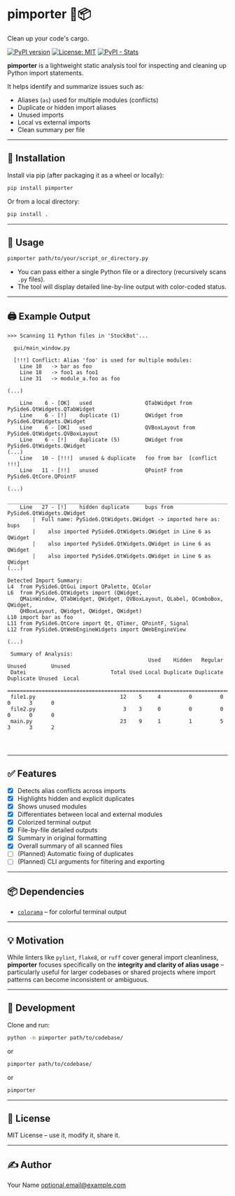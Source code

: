 # pimporter 🐍📦
Clean up your code's cargo.

<!-- [![Build](https://github.com/yourusername/pimporter/actions/workflows/test.yml/badge.svg)](https://github.com/yourusername/pimporter/actions) -->
[![PyPI version](https://img.shields.io/pypi/v/pimporter.svg)](https://pypi.org/project/pimporter/)
[![License: MIT](https://img.shields.io/badge/License-MIT-yellow.svg)](https://opensource.org/licenses/MIT)
[![PyPI - Stats](https://img.shields.io/badge/PyPI%20Stats-View%20on%20pypistats.org-blue)](https://pypistats.org/packages/pimporter)


**pimporter** is a lightweight static analysis tool for inspecting and cleaning up Python import statements.

It helps identify and summarize issues such as:

- Aliases (`as`) used for multiple modules (conflicts)
- Duplicate or hidden import aliases
- Unused imports
- Local vs external imports
- Clean summary per file

---

## 🔧 Installation

Install via pip (after packaging it as a wheel or locally):

```bash
pip install pimporter
```

Or from a local directory:

```bash
pip install .
```

---

## 🚀 Usage

```bash
pimporter path/to/your/script_or_directory.py
```

* You can pass either a single Python file or a directory (recursively scans `.py` files).
* The tool will display detailed line-by-line output with color-coded status.

---

## 🖨️ Example Output

```text
>>> Scanning 11 Python files in 'StockBot'...
 
  gui/main_window.py

  [!!!] Conflict: Alias 'foo' is used for multiple modules:
    Line 10   -> bar as foo
    Line 18   -> foo1 as foo1
    Line 31   -> module_a.foo as foo
  
(...)
    
    Line    6 - [OK]   used                 QTabWidget from PySide6.QtWidgets.QTabWidget
    Line    6 - [!]    duplicate (1)        QWidget from PySide6.QtWidgets.QWidget
    Line    6 - [OK]   used                 QVBoxLayout from PySide6.QtWidgets.QVBoxLayout
    Line    6 - [!]    duplicate (5)        QWidget from PySide6.QtWidgets.QWidget
(...)
    Line   10 - [!!!]  unused & duplicate   foo from bar  [conflict !!!]
    Line   11 - [!!]   unused               QPointF from PySide6.QtCore.QPointF

(...)
    ________________________________________________________________________________
    Line   27 - [!]    hidden duplicate     bups from PySide6.QtWidgets.QWidget
        |  Full name: PySide6.QtWidgets.QWidget -> imported here as: bups
        |    also imported PySide6.QtWidgets.QWidget in Line 6 as QWidget
        |    also imported PySide6.QtWidgets.QWidget in Line 6 as QWidget
        |    also imported PySide6.QtWidgets.QWidget in Line 6 as QWidget
(...)

Detected Import Summary:
L4  from PySide6.QtGui import QPalette, QColor
L6  from PySide6.QtWidgets import (QWidget,
    QMainWindow, QTabWidget, QWidget, QVBoxLayout, QLabel, QComboBox, QWidget,
    QHBoxLayout, QWidget, QWidget, QWidget)
L10 import bar as foo 
L11 from PySide6.QtCore import Qt, QTimer, QPointF, Signal
L12 from PySide6.QtWebEngineWidgets import QWebEngineView

(...)

 Summary of Analysis:
                                             Used    Hidden   Regular    Unused        Unused
 Datei                           Total Used Local Duplicate Duplicate Duplicate Unused  Local
 ============================================================================================
 file1.py                           12    5     4         0         0         0      3      0
 file2.py                            3    3     0         0         0         0      0      0
 main.py                            23    9     1         1         5         3      3      2




```

---

## ✅ Features

* [x] Detects alias conflicts across imports
* [x] Highlights hidden and explicit duplicates
* [x] Shows unused modules
* [x] Differentiates between local and external modules
* [x] Colorized terminal output
* [x] File-by-file detailed outputs
* [x] Summary in original formatting
* [x] Overall summary of all scanned files
* [ ] (Planned) Automatic fixing of duplicates
* [ ] (Planned) CLI arguments for filtering and exporting

---

## 📦 Dependencies

* [`colorama`](https://pypi.org/project/colorama/) – for colorful terminal output

---

## 💡 Motivation

While linters like `pylint`, `flake8`, or `ruff` cover general import cleanliness, **pimporter** focuses specifically on the **integrity and clarity of alias usage** – particularly useful for larger codebases or shared projects where import patterns can become inconsistent or ambiguous.

---

## 🧪 Development

Clone and run:

```bash
python -m pimporter path/to/codebase/
```
or
```bash
pimporter path/to/codebase/
```
or
```bash
pimporter
```

---

## 📄 License

MIT License – use it, modify it, share it.

---

## ✍️ Author

Your Name
[optional.email@example.com](mailto:optional.email@example.com)


